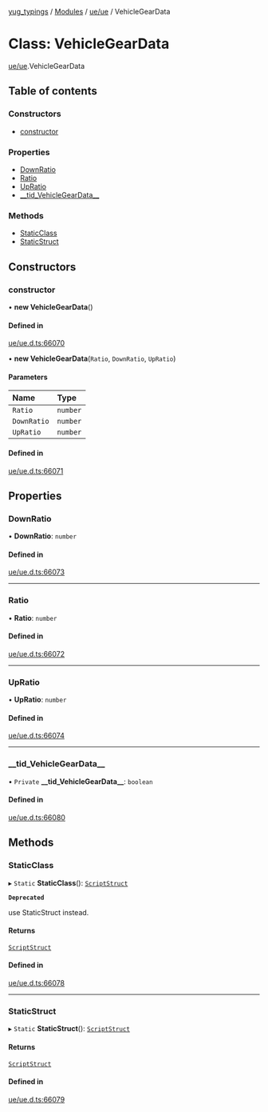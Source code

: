 [yug_typings](../README.md) / [Modules](../modules.md) / [ue/ue](../modules/ue_ue.md) / VehicleGearData

# Class: VehicleGearData

[ue/ue](../modules/ue_ue.md).VehicleGearData

## Table of contents

### Constructors

- [constructor](ue_ue.VehicleGearData.md#constructor)

### Properties

- [DownRatio](ue_ue.VehicleGearData.md#downratio)
- [Ratio](ue_ue.VehicleGearData.md#ratio)
- [UpRatio](ue_ue.VehicleGearData.md#upratio)
- [\_\_tid\_VehicleGearData\_\_](ue_ue.VehicleGearData.md#__tid_vehiclegeardata__)

### Methods

- [StaticClass](ue_ue.VehicleGearData.md#staticclass)
- [StaticStruct](ue_ue.VehicleGearData.md#staticstruct)

## Constructors

### constructor

• **new VehicleGearData**()

#### Defined in

[ue/ue.d.ts:66070](https://github.com/YugMetaverse/yug_typings/blob/b7d9b19/ue/ue.d.ts#L66070)

• **new VehicleGearData**(`Ratio`, `DownRatio`, `UpRatio`)

#### Parameters

| Name | Type |
| :------ | :------ |
| `Ratio` | `number` |
| `DownRatio` | `number` |
| `UpRatio` | `number` |

#### Defined in

[ue/ue.d.ts:66071](https://github.com/YugMetaverse/yug_typings/blob/b7d9b19/ue/ue.d.ts#L66071)

## Properties

### DownRatio

• **DownRatio**: `number`

#### Defined in

[ue/ue.d.ts:66073](https://github.com/YugMetaverse/yug_typings/blob/b7d9b19/ue/ue.d.ts#L66073)

___

### Ratio

• **Ratio**: `number`

#### Defined in

[ue/ue.d.ts:66072](https://github.com/YugMetaverse/yug_typings/blob/b7d9b19/ue/ue.d.ts#L66072)

___

### UpRatio

• **UpRatio**: `number`

#### Defined in

[ue/ue.d.ts:66074](https://github.com/YugMetaverse/yug_typings/blob/b7d9b19/ue/ue.d.ts#L66074)

___

### \_\_tid\_VehicleGearData\_\_

• `Private` **\_\_tid\_VehicleGearData\_\_**: `boolean`

#### Defined in

[ue/ue.d.ts:66080](https://github.com/YugMetaverse/yug_typings/blob/b7d9b19/ue/ue.d.ts#L66080)

## Methods

### StaticClass

▸ `Static` **StaticClass**(): [`ScriptStruct`](ue_ue.ScriptStruct.md)

**`Deprecated`**

use StaticStruct instead.

#### Returns

[`ScriptStruct`](ue_ue.ScriptStruct.md)

#### Defined in

[ue/ue.d.ts:66078](https://github.com/YugMetaverse/yug_typings/blob/b7d9b19/ue/ue.d.ts#L66078)

___

### StaticStruct

▸ `Static` **StaticStruct**(): [`ScriptStruct`](ue_ue.ScriptStruct.md)

#### Returns

[`ScriptStruct`](ue_ue.ScriptStruct.md)

#### Defined in

[ue/ue.d.ts:66079](https://github.com/YugMetaverse/yug_typings/blob/b7d9b19/ue/ue.d.ts#L66079)
